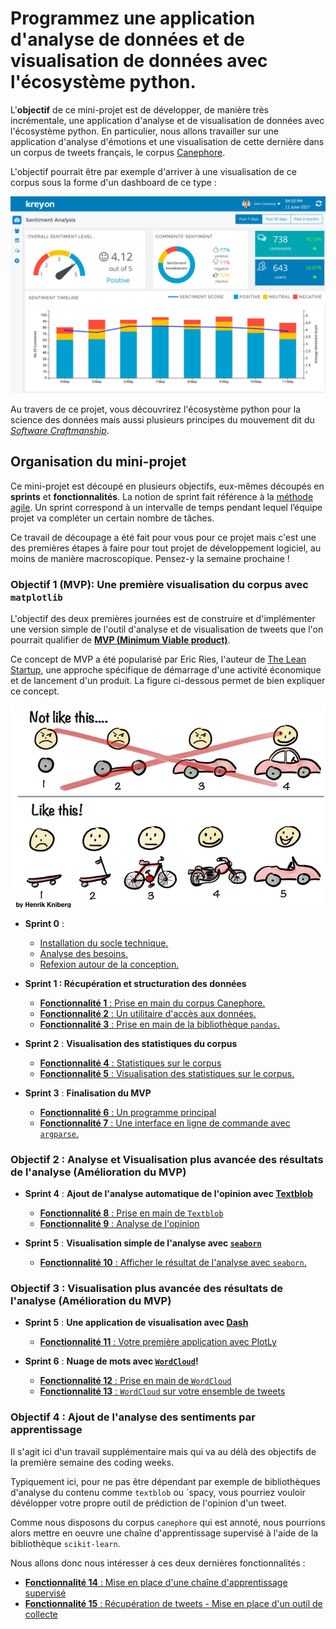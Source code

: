 # Programmez une application d'analyse de données et de visualisation de données avec l'écosystème python.


L'**objectif** de ce mini-projet est de développer, de manière très incrémentale, une application d'analyse et de visualisation de données avec l'écosystème python. En particulier, nous allons travailler sur une application d'analyse d'émotions et une visualisation de cette dernière dans un corpus de tweets français, le corpus [Canephore](https://github.com/ressources-tal/canephore).

L'objectif pourrait être par exemple d'arriver à une visualisation de ce corpus sous la forme d'un dashboard de ce type :

![Opinion Mining](./Images/sentiment.png)


Au travers de ce projet, vous découvrirez l'écosystème python pour la science des données mais aussi plusieurs principes du mouvement dit du [*Software Craftmanship*](https://www.octo.com/fr/publications/20-culture-code). 

## Organisation du mini-projet

Ce mini-projet est découpé en plusieurs objectifs, eux-mêmes découpés en  **sprints** et **fonctionnalités**. La notion de sprint fait référence à la [méthode agile](https://fr.wikipedia.org/wiki/M%C3%A9thode_agile). Un sprint correspond à un intervalle de temps pendant lequel l’équipe projet va compléter un certain nombre de tâches.

Ce travail de découpage a été fait pour vous pour ce projet mais c'est une des premières étapes à faire pour tout projet de développement logiciel, au moins de manière macroscopique. Pensez-y la semaine prochaine !

### **Objectif 1 (MVP): Une première visualisation du corpus avec `matplotlib`** 



L'objectif des deux premières journées est de construire et d'implémenter une version simple de l'outil d'analyse et de visualisation de tweets que l'on pourrait qualifier de **[MVP (Minimum Viable product)](https://medium.com/creative-wallonia-engine/un-mvp-nest-pas-une-version-simplifi%C3%A9e-de-votre-produit-89017ac748b0)**. 

Ce concept de MVP a été popularisé par Eric Ries, l'auteur de [The Lean Startup](http://theleanstartup.com/), une approche spécifique de démarrage d'une activité économique et de lancement d'un produit. La figure ci-dessous permet de bien expliquer ce concept.

![MVP](./Images/mvp.png)

 + **Sprint 0** :
	 + [Installation du socle technique.](./Sprint0Installbis.md)
	 + [Analyse des besoins.](./Sprint0Analyse.md) 
	 + [Refexion autour de la conception.](./Sprint0Conception.md)

 + **Sprint 1 : Récupération et structuration des données**
 
 	+ [**Fonctionnalité 1** : Prise en main du corpus Canephore.](./S1_corpuspriseenmain.md)
 	+ [**Fonctionnalité 2** : Un utilitaire d'accès aux données.](./S1_canephoredataacess.md)
 	+ [**Fonctionnalité 3** : Prise en main de la bibliothèque `pandas`.](./S1_pandas.md)
 		
 + **Sprint 2** : **Visualisation des statistiques du corpus**
 	+ [**Fonctionnalité 4** : Statistiques sur le corpus](./S2_statistics.md)
 	+ [**Fonctionnalité 5** : Visualisation des statistiques sur le corpus.](./S2_visu.md)

 + **Sprint 3** : **Finalisation du MVP**
 	+ [**Fonctionnalité 6** : Un programme principal](./S3_main.md)
 	+ [**Fonctionnalité 7** : Une interface en ligne de commande avec `argparse`.](./S3_argparse.md)
 	 	

### Objectif 2 : Analyse et Visualisation plus avancée des résultats de l'analyse (Amélioration du MVP) 

 + **Sprint 4** : **Ajout de l'analyse automatique de l'opinion avec [Textblob](https://textblob.readthedocs.io/en/dev/)**

 	+ [**Fonctionnalité 8** : Prise en main de `Textblob`](./S4_textblob.md)
 	+ [**Fonctionnalité 9** : Analyse de l'opinion](./S4_opinion.md)

+ **Sprint 5** : **Visualisation simple de l'analyse avec [`seaborn`](https://seaborn.pydata.org/)**	

 	+ [**Fonctionnalité 10** : Afficher le résultat de l'analyse avec `seaborn`.](./S5_displayresult.md)
 	

### Objectif 3 : Visualisation plus avancée des résultats de l'analyse (Amélioration du MVP)

+  **Sprint 5** : **Une application de visualisation avec [Dash](https://plot.ly/)**
	+ [**Fonctionnalité 11** : Votre première application avec PlotLy](./S6_dash.md) 


+  **Sprint 6** : **Nuage de mots avec [`WordCloud`](https://github.com/amueller/word_cloud)!** 
	+ [**Fonctionnalité 12** : Prise en main de `WordCloud`](./S7_wordcloud.md)
	+ [**Fonctionnalité 13** : `WordCloud` sur votre ensemble de tweets](./S7_wordcloudtweet.md)


### Objectif 4 : Ajout de l'analyse des sentiments par apprentissage 

Il s'agit ici d'un travail supplémentaire mais qui va au délà des objectifs de la première semaine des coding weeks.

Typiquement ici, pour ne pas être dépendant par exemple de bibliothèques d'analyse du contenu comme `textblob` ou `spacy, vous pourriez vouloir dévélopper votre propre outil de prédiction de l'opinion d'un tweet. 

Comme nous disposons du corpus `canephore` qui est annoté, nous pourrions alors mettre en oeuvre une chaîne d'apprentissage supervisé à l'aide de la bibliothèque `scikit-learn`. 


Nous allons donc nous intéresser à ces deux dernières fonctionnalités :

+ [**Fonctionnalité 14** : Mise en place d'une chaîne d'apprentissage supervisé](./S7_learning.md)
+ [**Fonctionnalité 15** : Récupération de tweets - Mise en place d'un outil de collecte](./S1_twitter_connect.md)




 



 





